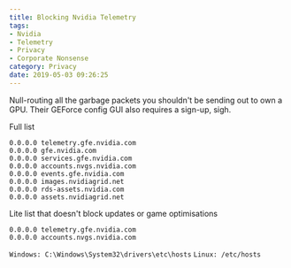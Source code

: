 ```yaml
---
title: Blocking Nvidia Telemetry
tags: 
- Nvidia 
- Telemetry 
- Privacy 
- Corporate Nonsense
category: Privacy
date: 2019-05-03 09:26:25
---
```


Null-routing all the garbage packets you shouldn't be sending out to own a GPU. Their GEForce config GUI also requires a sign-up, sigh.

<!--more-->

Full list

```
0.0.0.0 telemetry.gfe.nvidia.com 
0.0.0.0 gfe.nvidia.com
0.0.0.0 services.gfe.nvidia.com
0.0.0.0 accounts.nvgs.nvidia.com
0.0.0.0 events.gfe.nvidia.com
0.0.0.0 images.nvidiagrid.net
0.0.0.0 rds-assets.nvidia.com
0.0.0.0 assets.nvidiagrid.net
```

Lite list that doesn't block updates or game optimisations
```
0.0.0.0 telemetry.gfe.nvidia.com
0.0.0.0 accounts.nvgs.nvidia.com
```

`Windows: C:\Windows\System32\drivers\etc\hosts`
`Linux: /etc/hosts`
